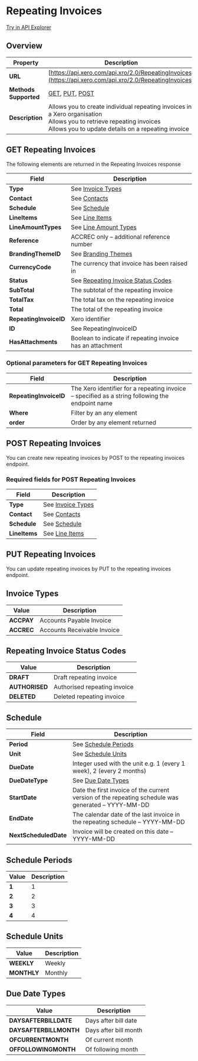 # Repeating Invoices

[Try in API Explorer](https://api-explorer.xero.com/accounting/repeatinginvoices)

## Overview

| Property | Description |
|----------|-------------|
| **URL** | [https://api.xero.com/api.xro/2.0/RepeatingInvoices](https://api.xero.com/api.xro/2.0/RepeatingInvoices) |
| **Methods Supported** | [GET](#get-repeatinginvoices), [PUT](#put-repeatinginvoices), [POST](#post-repeatinginvoices) |
| **Description** | Allows you to create individual repeating invoices in a Xero organisation<br/>Allows you to retrieve repeating invoices<br/>Allows you to update details on a repeating invoice |

## GET Repeating Invoices

The following elements are returned in the Repeating Invoices response

| Field | Description |
|-------|-------------|
| **Type** | See [Invoice Types](#invoice-types) |
| **Contact** | See [Contacts](/documentation/api/accounting/contacts) |
| **Schedule** | See [Schedule](#schedule) |
| **LineItems** | See [Line Items](/documentation/api/accounting/types#line-items) |
| **LineAmountTypes** | See [Line Amount Types](/documentation/api/accounting/types#line-amount-types) |
| **Reference** | ACCREC only – additional reference number |
| **BrandingThemeID** | See [Branding Themes](/documentation/api/accounting/brandingthemes) |
| **CurrencyCode** | The currency that invoice has been raised in |
| **Status** | See [Repeating Invoice Status Codes](#repeating-invoice-status-codes) |
| **SubTotal** | The subtotal of the repeating invoice |
| **TotalTax** | The total tax on the repeating invoice |
| **Total** | The total of the repeating invoice |
| **RepeatingInvoiceID** | Xero identifier |
| **ID** | See RepeatingInvoiceID |
| **HasAttachments** | Boolean to indicate if repeating invoice has an attachment |

### Optional parameters for GET Repeating Invoices

| Field | Description |
|-------|-------------|
| **RepeatingInvoiceID** | The Xero identifier for a repeating invoice – specified as a string following the endpoint name |
| **Where** | Filter by an any element |
| **order** | Order by any element returned |

## POST Repeating Invoices

You can create new repeating invoices by POST to the repeating invoices endpoint.

### Required fields for POST Repeating Invoices

| Field | Description |
|-------|-------------|
| **Type** | See [Invoice Types](#invoice-types) |
| **Contact** | See [Contacts](/documentation/api/accounting/contacts) |
| **Schedule** | See [Schedule](#schedule) |
| **LineItems** | See [Line Items](/documentation/api/accounting/types#line-items) |

## PUT Repeating Invoices

You can update repeating invoices by PUT to the repeating invoices endpoint.

## Invoice Types

| Value | Description |
|-------|-------------|
| **ACCPAY** | Accounts Payable Invoice |
| **ACCREC** | Accounts Receivable Invoice |

## Repeating Invoice Status Codes

| Value | Description |
|-------|-------------|
| **DRAFT** | Draft repeating invoice |
| **AUTHORISED** | Authorised repeating invoice |
| **DELETED** | Deleted repeating invoice |

## Schedule

| Field | Description |
|-------|-------------|
| **Period** | See [Schedule Periods](#schedule-periods) |
| **Unit** | See [Schedule Units](#schedule-units) |
| **DueDate** | Integer used with the unit e.g. 1 (every 1 week), 2 (every 2 months) |
| **DueDateType** | See [Due Date Types](#due-date-types) |
| **StartDate** | Date the first invoice of the current version of the repeating schedule was generated – YYYY-MM-DD |
| **EndDate** | The calendar date of the last invoice in the repeating schedule – YYYY-MM-DD |
| **NextScheduledDate** | Invoice will be created on this date – YYYY-MM-DD |

## Schedule Periods

| Value | Description |
|-------|-------------|
| **1** | 1 |
| **2** | 2 |
| **3** | 3 |
| **4** | 4 |

## Schedule Units

| Value | Description |
|-------|-------------|
| **WEEKLY** | Weekly |
| **MONTHLY** | Monthly |

## Due Date Types

| Value | Description |
|-------|-------------|
| **DAYSAFTERBILLDATE** | Days after bill date |
| **DAYSAFTERBILLMONTH** | Days after bill month |
| **OFCURRENTMONTH** | Of current month |
| **OFFOLLOWINGMONTH** | Of following month |